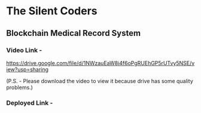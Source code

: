 # The Silent Coders
## Blockchain Medical Record System

### Video Link - 
https://drive.google.com/file/d/1NWzauEaW8i4f6oPgRUEhGP5rUTvy5NSE/view?usp=sharing

(P.S. - Please download the video to view it because drive has some quality problems.)

### Deployed Link -
